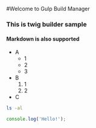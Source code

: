 #Welcome to Gulp Build Manager

### This is twig builder sample

#### Markdown is also supported
* A
  * 1
  * 2
  * 3
* B
  1. 1
  2. 2
* C

```bash
ls -al
```

```javascript
console.log('Hello!');
```